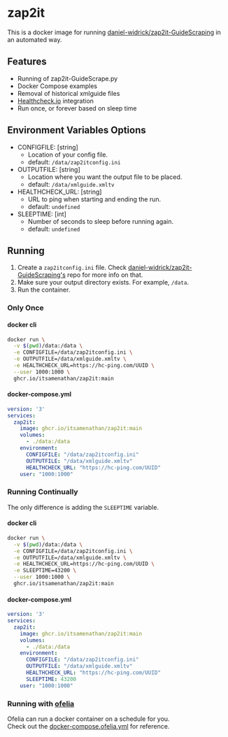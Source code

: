 # zap2it

This is a docker image for running [daniel-widrick/zap2it-GuideScraping](https://github.com/daniel-widrick/zap2it-GuideScraping) in an automated way.

## Features
* Running of zap2it-GuideScrape.py
* Docker Compose examples
* Removal of historical xmlguide files
* [Healthcheck.io](https://healthchecks.io) integration
* Run once, or forever based on sleep time

## Environment Variables Options
* CONFIGFILE: [string]
  * Location of your config file.
  * default: `/data/zap2itconfig.ini`
* OUTPUTFILE: [string]
  * Location where you want the output file to be placed.
  * default: `/data/xmlguide.xmltv`
* HEALTHCHECK_URL: [string]
  * URL to ping when starting and ending the run.
  * default: `undefined`
* SLEEPTIME: [int]
  * Number of seconds to sleep before running again.
  * default: `undefined`

## Running

1. Create a `zap2itconfig.ini` file. Check [daniel-widrick/zap2it-GuideScraping's](https://github.com/daniel-widrick/zap2it-GuideScraping) repo for more info on that.
2. Make sure your output directory exists. For example, `/data`.
3. Run the container.

### Only Once

#### docker cli
```bash
docker run \
  -v $(pwd)/data:/data \
  -e CONFIGFILE=/data/zap2itconfig.ini \
  -e OUTPUTFILE=/data/xmlguide.xmltv \
  -e HEALTHCHECK_URL=https://hc-ping.com/UUID \
  --user 1000:1000 \
  ghcr.io/itsamenathan/zap2it:main
```
#### docker-compose.yml
```yml
version: '3'
services:
  zap2it:
    image: ghcr.io/itsamenathan/zap2it:main
    volumes:
      - ./data:/data
    environment:
      CONFIGFILE: "/data/zap2itconfig.ini"
      OUTPUTFILE: "/data/xmlguide.xmltv"
      HEALTHCHECK_URL: "https://hc-ping.com/UUID"
    user: "1000:1000"
```

### Running Continually

The only difference is adding the `SLEEPTIME` variable.

#### docker cli
```bash
docker run \
  -v $(pwd)/data:/data \
  -e CONFIGFILE=/data/zap2itconfig.ini \
  -e OUTPUTFILE=/data/xmlguide.xmltv \
  -e HEALTHCHECK_URL=https://hc-ping.com/UUID \
  -e SLEEPTIME=43200 \
  --user 1000:1000 \
  ghcr.io/itsamenathan/zap2it:main
```
#### docker-compose.yml
```yml
version: '3'
services:
  zap2it:
    image: ghcr.io/itsamenathan/zap2it:main
    volumes:
      - ./data:/data
    environment:
      CONFIGFILE: "/data/zap2itconfig.ini"
      OUTPUTFILE: "/data/xmlguide.xmltv"
      HEALTHCHECK_URL: "https://hc-ping.com/UUID"
      SLEEPTIME: 43200
    user: "1000:1000"
```

### Running with [ofelia](https://github.com/mcuadros/ofelia)

Ofelia can run a docker container on a schedule for you.  
Check out the [docker-compose.ofelia.yml](docker-compose.ofelia.yml) for reference.